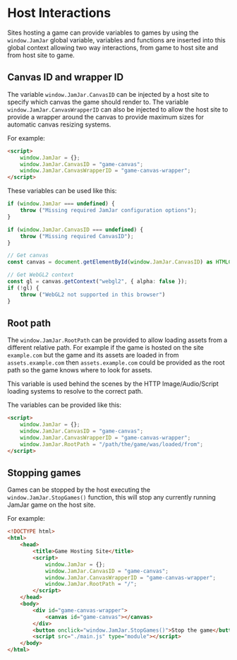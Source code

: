 # Host Interactions

Sites hosting a game can provide variables to games by using the `window.JamJar` global variable, variables and
functions are inserted into this global context allowing two way interactions, from game to host site and from host
site to game.

## Canvas ID and wrapper ID

The variable `window.JamJar.CanvasID` can be injected by a host site to specify which canvas the game should render to.
The variable `window.JamJar.CanvasWrapperID` can also be injected to allow the host site to provide a wrapper around
the canvas to provide maximum sizes for automatic canvas resizing systems.

For example:

```html
<script>
    window.JamJar = {};
    window.JamJar.CanvasID = "game-canvas";
    window.JamJar.CanvasWrapperID = "game-canvas-wrapper";
</script>
```

These variables can be used like this:

```typescript
if (window.JamJar === undefined) {
    throw ("Missing required JamJar configuration options");
}

if (window.JamJar.CanvasID === undefined) {
    throw ("Missing required CanvasID");
}

// Get canvas
const canvas = document.getElementById(window.JamJar.CanvasID) as HTMLCanvasElement;

// Get WebGL2 context
const gl = canvas.getContext("webgl2", { alpha: false });
if (!gl) {
    throw ("WebGL2 not supported in this browser")
}
```

## Root path

The `window.JamJar.RootPath` can be provided to allow loading assets from a different relative path. For example if the
game is hosted on the site `example.com` but the game and its assets are loaded in from `assets.example.com` then
`assets.example.com` could be provided as the root path so the game knows where to look for assets.

This variable is used behind the scenes by the HTTP Image/Audio/Script loading systems to resolve to the correct path.

The variables can be provided like this:

```html
<script>
    window.JamJar = {};
    window.JamJar.CanvasID = "game-canvas";
    window.JamJar.CanvasWrapperID = "game-canvas-wrapper";
    window.JamJar.RootPath = "/path/the/game/was/loaded/from";
</script>
```

## Stopping games

Games can be stopped by the host executing the `window.JamJar.StopGames()` function, this will stop any currently running
JamJar game on the host site.

For example:

```html
<!DOCTYPE html>
<html>
    <head>
        <title>Game Hosting Site</title>
        <script>
            window.JamJar = {};
            window.JamJar.CanvasID = "game-canvas";
            window.JamJar.CanvasWrapperID = "game-canvas-wrapper";
            window.JamJar.RootPath = "/";
        </script>
    </head>
    <body>
        <div id="game-canvas-wrapper">
            <canvas id="game-canvas"></canvas>
        </div>
        <button onclick="window.JamJar.StopGames()">Stop the game</button>
        <script src="./main.js" type="module"></script>
    </body>
</html>
```
